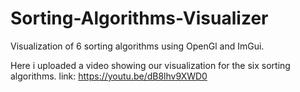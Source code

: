 # Sorting-Algorithms-Visualizer
Visualization of 6 sorting algorithms using OpenGl and ImGui.

Here i uploaded a video showing our visualization for the six sorting algorithms.
  link: https://youtu.be/dB8lhv9XWD0
